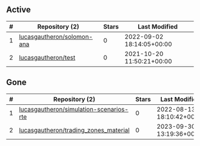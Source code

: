 ## Active
| # | Repository (2) | Stars | Last Modified |
| --- | --- | --- | --- |
| 1 | [lucasgautheron/solomon-ana](https://gin.g-node.org/lucasgautheron/solomon-ana) | 0 | 2022-09-02 18:14:05+00:00 |
| 2 | [lucasgautheron/test](https://gin.g-node.org/lucasgautheron/test) | 0 | 2021-10-20 11:50:21+00:00 |

## Gone
| # | Repository (2) | Stars | Last Modified |
| --- | --- | --- | --- |
| 1 | [lucasgautheron/simulation-scenarios-rte](https://gin.g-node.org/lucasgautheron/simulation-scenarios-rte) | 0 | 2022-08-13 18:10:42+00:00 |
| 2 | [lucasgautheron/trading_zones_material](https://gin.g-node.org/lucasgautheron/trading_zones_material) | 0 | 2023-09-30 13:19:36+00:00 |
